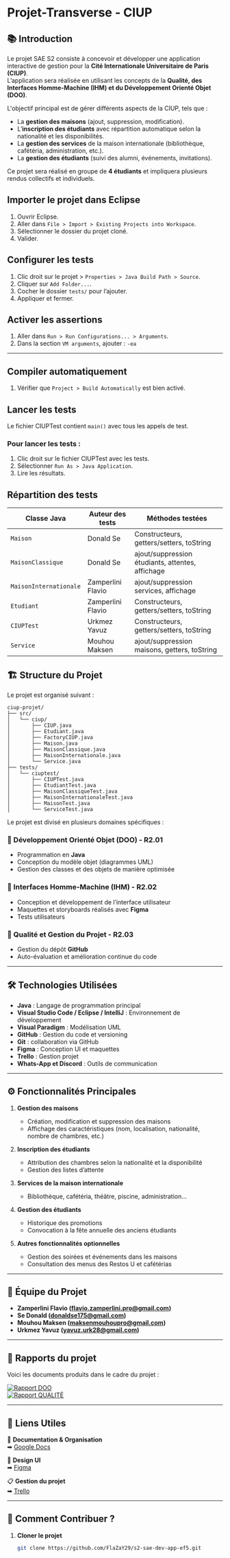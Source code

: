 # Projet-Transverse - CIUP

## 📚 Introduction

Le projet SAE S2 consiste à concevoir et développer une application interactive de gestion pour la **Cité Internationale Universitaire de Paris (CIUP)**.  
L’application sera réalisée en utilisant les concepts de la **Qualité, des Interfaces Homme-Machine (IHM) et du Développement Orienté Objet (DOO)**.  

L'objectif principal est de gérer différents aspects de la CIUP, tels que :  
- La **gestion des maisons** (ajout, suppression, modification).  
- L’**inscription des étudiants** avec répartition automatique selon la nationalité et les disponibilités.  
- La **gestion des services** de la maison internationale (bibliothèque, cafétéria, administration, etc.).  
- La **gestion des étudiants** (suivi des alumni, événements, invitations).  

Ce projet sera réalisé en groupe de **4 étudiants** et impliquera plusieurs rendus collectifs et individuels.

## Importer le projet dans Eclipse

1. Ouvrir Eclipse.
2. Aller dans `File > Import > Existing Projects into Workspace`.
3. Sélectionner le dossier du projet cloné.
4. Valider.

## Configurer les tests

1. Clic droit sur le projet > `Properties > Java Build Path > Source`.
2. Cliquer sur `Add Folder...`.
3. Cocher le dossier `tests/` pour l’ajouter.
4. Appliquer et fermer.

## Activer les assertions

1. Aller dans `Run > Run Configurations... > Arguments`.
2. Dans la section `VM arguments`, ajouter : `-ea`
---

## Compiler automatiquement

1. Vérifier que `Project > Build Automatically` est bien activé.

## Lancer les tests

Le fichier CIUPTest contient `main()` avec tous les appels de test.

### Pour lancer les tests :

1. Clic droit sur le fichier CIUPTest avec les tests.
2. Sélectionner `Run As > Java Application`.
3. Lire les résultats.

## Répartition des tests

| Classe Java             | Auteur des tests | Méthodes testées                              |
|------------------------|------------------|-----------------------------------------------|
| `Maison`               | Donald Se         | Constructeurs, getters/setters, toString      |
| `MaisonClassique`      | Donald Se         | ajout/suppression étudiants, attentes, affichage |
| `MaisonInternationale` | Zamperlini Flavio         | ajout/suppression services, affichage         |
| `Etudiant`             | Zamperlini Flavio         | Constructeurs, getters/setters, toString      |
| `CIUPTest`               | Urkmez Yavuz         | Constructeurs, getters/setters, toString      |
| `Service`              | Mouhou Maksen         | ajout/suppression maisons, getters, toString  |


## 🏗️ Structure du Projet

Le projet est organisé suivant :
```{code}
ciup-projet/
├── src/
│   └── ciup/
│       ├── CIUP.java
│       ├── Etudiant.java
│       ├── FactoryCIUP.java
│       ├── Maison.java
│       ├── MaisonClassique.java
│       ├── MaisonInternationale.java
│       └── Service.java
├── tests/
│   └── ciuptest/
│       ├── CIUPTest.java
│       ├── EtudiantTest.java
│       ├── MaisonClassiqueTest.java
│       ├── MaisonInternationaleTest.java
│       ├── MaisonTest.java
│       └── ServiceTest.java
```

Le projet est divisé en plusieurs domaines spécifiques :

### 🔹 Développement Orienté Objet (DOO) - R2.01
- Programmation en **Java**  
- Conception du modèle objet (diagrammes UML)  
- Gestion des classes et des objets de manière optimisée 

### 🔹 Interfaces Homme-Machine (IHM) - R2.02
- Conception et développement de l’interface utilisateur  
- Maquettes et storyboards réalisés avec **Figma**  
- Tests utilisateurs  

### 🔹 Qualité et Gestion du Projet - R2.03
- Gestion du dépôt **GitHub**
- Auto-évaluation et amélioration continue du code  

---

## 🛠️ Technologies Utilisées

- **Java** : Langage de programmation principal  
- **Visual Studio Code / Eclipse / IntelliJ** : Environnement de développement  
- **Visual Paradigm** : Modélisation UML  
- **GitHub** : Gestion du code et versioning 
- **Git** : collaboration via GitHub
- **Figma** : Conception UI et maquettes
- **Trello** : Gestion projet
- **Whats-App et Discord** : Outils de communication

---

## ⚙️ Fonctionnalités Principales

1. **Gestion des maisons**  
   - Création, modification et suppression des maisons  
   - Affichage des caractéristiques (nom, localisation, nationalité, nombre de chambres, etc.)  

2. **Inscription des étudiants**  
   - Attribution des chambres selon la nationalité et la disponibilité  
   - Gestion des listes d’attente  

3. **Services de la maison internationale**  
   - Bibliothèque, cafétéria, théâtre, piscine, administration...  

4. **Gestion des étudiants**  
   - Historique des promotions  
   - Convocation à la fête annuelle des anciens étudiants  

5. **Autres fonctionnalités optionnelles**  
   - Gestion des soirées et événements dans les maisons  
   - Consultation des menus des Restos U et cafétérias  

---

## 👥 Équipe du Projet

- **Zamperlini Flavio (flavio.zamperlini.pro@gmail.com)**    
- **Se Donald (donaldse175@gmail.com)**
- **Mouhou Maksen (maksenmouhoupro@gmail.com)**  
- **Urkmez Yavuz (yavuz.urk28@gmail.com)**

---

## 📄 Rapports du projet
Voici les documents produits dans le cadre du projet :

[![Rapport DOO](https://img.shields.io/badge/Rapport%20DOO-PDF-red?logo=adobe)](./Rapports_CIUP/SAE1256_DOO_Rapport_EF5.pdf)  
[![Rapport QUALITÉ](https://img.shields.io/badge/Rapport%20QUALITÉ-PDF-blue?logo=adobe)](./Rapports_CIUP/SAE1256_QUALITE_Rapport_EF5.pdf)  

---

## 🔗 Liens Utiles

📄 **Documentation & Organisation**  
➡ [Google Docs](https://docs.google.com/document/d/1c_2ppuIT3E9pp6ZNnX-7VzV8bTorZlhN7kKHOdiDUgU/edit?tab=t.l6x6zdx2wss)  

🎨 **Design UI**  
➡ [Figma](https://www.figma.com/proto/5iaNvVvNolBQGIhYoBzMJ7/Projet-Transverse?t=RdrZv00osE9omSGz-1&scaling=min-zoom&content-scaling=fixed&page-id=108%3A189&node-id=126-143&starting-point-node-id=126%3A143)  

📋 **Gestion du projet**  
➡ [Trello](https://trello.com/invite/b/67b373e98c14354f8b719270/ATTI4a2b470552a1d4217687f450f279356f7850FB59/projet-transverse)  

---

## 🚀 Comment Contribuer ?

1. **Cloner le projet**  
   ```bash
   git clone https://github.com/FlaZaY29/s2-sae-dev-app-ef5.git

